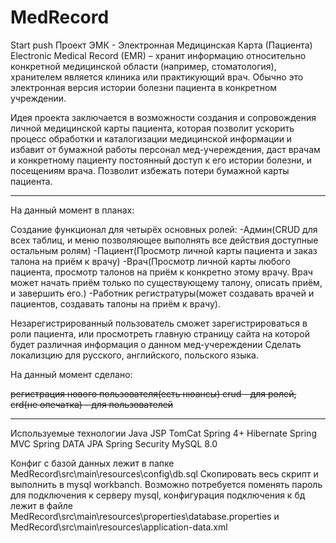 # MedRecord
Start push
Проект ЭМК - Электронная Медицинская Карта (Пациента)
Electronic Medical Record (EMR) – хранит информацию относительно конкретной медицинской области (например, стоматология),
хранителем является клиника или практикующий врач.
Обычно это электронная версия истории болезни пациента в конкретном учреждении.

Идея проекта заключается в возможности создания и сопровождения личной медицинской карты пациента, которая позволит ускорить процесс
обработки и каталогизации медицинской информации и избавит от бумажной работы персонал мед-учереждения, даст врачам и конкретному 
пациенту постоянный доступ к его истории болезни, и посещениям врача. Позволит избежать потери бумажной карты пациента.

----------------------------
На данный момент в планах:

Создание функционал для четырёх основных ролей:
-Админ(CRUD для всех таблиц, и меню позволяющее выполнять все действия доступные остальным ролям)
-Пациент(Просмотр личной карты пациента и заказ талона на приём к врачу)
-Врач(Просмотр личной карты любого пациента, просмотр талонов на приём к конкретно этому врачу. Врач может начать приём только по
существующему талону, описать приём, и завершить его.)
-Работник регистратуры(может создавать врачей и пациентов, создавать талоны на приём к врачу).

Незарегистрированный пользователь сможет зарегистрироваться в роли пациента, или просмотреть главную страницу сайта на которой будет
различная информация о данном мед-учереждении
Сделать локализцию для русского, английского, польского языка.


На данный момент сделано:

~~регистрация нового пользователя(есть нюансы)
crud - для ролей,
сrd(не опечатка) - для пользователей~~

----------------------------
Используемые технологии
Java
JSP
TomCat
Spring 4+
Hibernate
Spring MVC
Spring DATA JPA
Spring Security
MySQL 8.0

Конфиг с базой данных лежит в папке MedRecord\src\main\resources\config\db.sql
Скопировать весь скрипт и выполнить в mysql workbanch.
Возможно потребуется поменять пароль для подключения к серверу mysql,
конфигурация подключения к бд лежит в файле MedRecord\src\main\resources\properties\database.properties
и MedRecord\src\main\resources\application-data.xml
